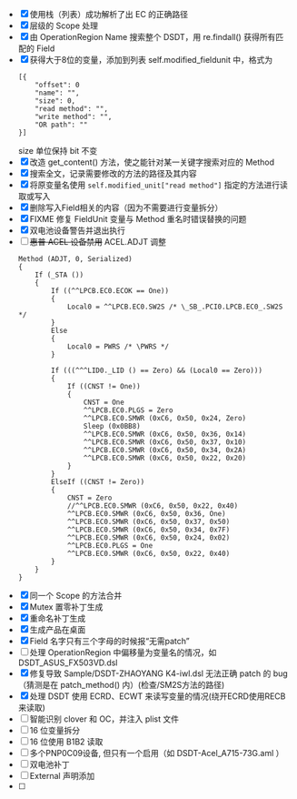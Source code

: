 - [x] 使用栈（列表）成功解析了出 EC 的正确路径
- [x] 层级的 Scope 处理
- [x] 由 OperationRegion Name 搜索整个 DSDT，用 re.findall() 获得所有匹配的 Field
- [x] 获得大于8位的变量，添加到列表 self.modified_fieldunit 中，格式为
    ```
    [{
        "offset": 0
        "name": "",
        "size": 0,
        "read method": "",
        "write method": "",
        "OR path": ""
    }]
    ```
    size 单位保持 bit 不变
- [x] 改造 get_content() 方法，使之能针对某一关键字搜索对应的 Method
- [x] 搜索全文，记录需要修改的方法的路径及其内容
- [x] 将原变量名使用 `self.modified_unit["read method"]` 指定的方法进行读取或写入
- [x] 删除写入Field相关的内容（因为不需要进行变量拆分）
- [x] FIXME 修复 FieldUnit 变量与 Method 重名时错误替换的问题
- [x] 双电池设备警告并退出执行
- [ ] ~~惠普 ACEL 设备禁用~~ ACEL.ADJT 调整
    ```
    Method (ADJT, 0, Serialized)
    {
        If (_STA ())
        {
            If ((^^LPCB.EC0.ECOK == One))
            {
                Local0 = ^^LPCB.EC0.SW2S /* \_SB_.PCI0.LPCB.EC0_.SW2S */
            }
            Else
            {
                Local0 = PWRS /* \PWRS */
            }

            If (((^^^LID0._LID () == Zero) && (Local0 == Zero)))
            {
                If ((CNST != One))
                {
                    CNST = One
                    ^^LPCB.EC0.PLGS = Zero
                    ^^LPCB.EC0.SMWR (0xC6, 0x50, 0x24, Zero)
                    Sleep (0x0BB8)
                    ^^LPCB.EC0.SMWR (0xC6, 0x50, 0x36, 0x14)
                    ^^LPCB.EC0.SMWR (0xC6, 0x50, 0x37, 0x10)
                    ^^LPCB.EC0.SMWR (0xC6, 0x50, 0x34, 0x2A)
                    ^^LPCB.EC0.SMWR (0xC6, 0x50, 0x22, 0x20)
                }
            }
            ElseIf ((CNST != Zero))
            {
                CNST = Zero
                //^^LPCB.EC0.SMWR (0xC6, 0x50, 0x22, 0x40)
                ^^LPCB.EC0.SMWR (0xC6, 0x50, 0x36, One)
                ^^LPCB.EC0.SMWR (0xC6, 0x50, 0x37, 0x50)
                ^^LPCB.EC0.SMWR (0xC6, 0x50, 0x34, 0x7F)
                ^^LPCB.EC0.SMWR (0xC6, 0x50, 0x24, 0x02)
                ^^LPCB.EC0.PLGS = One
                ^^LPCB.EC0.SMWR (0xC6, 0x50, 0x22, 0x40)
            }
        }
    }
    ```
- [x] 同一个 Scope 的方法合并
- [x] Mutex 置零补丁生成
- [x] 重命名补丁生成
- [x] 生成产品在桌面
- [x] Field 名字只有三个字母的时候报“无需patch”
- [ ] 处理 OperationRegion 中偏移量为变量名的情况，如 DSDT_ASUS_FX503VD.dsl
- [x] 修复导致 Sample/DSDT-ZHAOYANG K4-iwl.dsl 无法正确 patch 的 bug（猜测是在 patch_method() 内）(检查/SM2S方法的路径)
- [x] 处理 DSDT 使用 ECRD、ECWT 来读写变量的情况(绕开ECRD使用RECB来读取)
- [ ] 智能识别 clover 和 OC，并注入 plist 文件
- [ ] 16 位变量拆分
- [ ] 16 位使用 B1B2 读取
- [ ] 多个PNP0C09设备, 但只有一个启用（如 DSDT-Acel_A715-73G.aml ）
- [ ] 双电池补丁
- [ ] External 声明添加
- [ ] 
